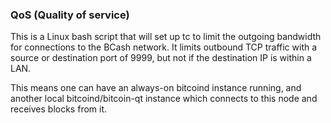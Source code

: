 ### QoS (Quality of service) ###

This is a Linux bash script that will set up tc to limit the outgoing bandwidth for connections to the BCash network. It limits outbound TCP traffic with a source or destination port of 9999, but not if the destination IP is within a LAN.

This means one can have an always-on bitcoind instance running, and another local bitcoind/bitcoin-qt instance which connects to this node and receives blocks from it.
